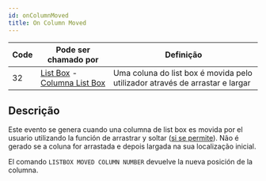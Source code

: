 ```yaml
---
id: onColumnMoved
title: On Column Moved
---
```


| Code | Pode ser chamado por                                                                                                     | Definição                                                                    |
| ---- | ------------------------------------------------------------------------------------------------------------------------ | ---------------------------------------------------------------------------- |
| 32   | [List Box](../FormObjects/listbox_overview.md) - [Columna List Box](../FormObjects/listbox_overview.md#list-box-columns) | Uma coluna do list box é movida pelo utilizador através de arrastar e largar |

## Descrição

Este evento se genera cuando una columna de list box es movida por el usuario utilizando la función de arrastrar y soltar ([si se permite](../FormObjects/properties_ListBox.md#locked-columns-and-static-columns)). Não é gerado se a coluna for arrastada e depois largada na sua localização inicial.

El comando `LISTBOX MOVED COLUMN NUMBER` devuelve la nueva posición de la columna.
